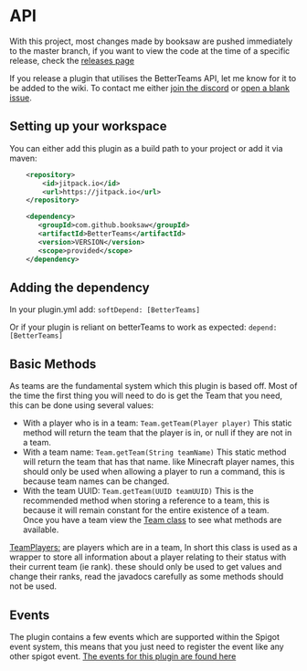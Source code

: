 # API

With this project, most changes made by booksaw are pushed immediately to the master branch, if you want to view the
code at the time of a specific release, check the [releases page](https://github.com/booksaw/BetterTeams/releases/)

If you release a plugin that utilises the BetterTeams API, let me know for it to be added to the wiki. To contact me
either [join the discord](https://discord.gg/JF9DNs3)
or [open a blank issue](https://github.com/booksaw/BetterTeams/issues/new/choose).

## Setting up your workspace

You can either add this plugin as a build path to your project or add it via maven:

```xml
    <repository>
        <id>jitpack.io</id>
        <url>https://jitpack.io</url>
    </repository>
```

```xml
    <dependency>
       <groupId>com.github.booksaw</groupId>
       <artifactId>BetterTeams</artifactId>
       <version>VERSION</version>
       <scope>provided</scope>
    </dependency>
```

## Adding the dependency

In your plugin.yml add: `softDepend: [BetterTeams]`

Or if your plugin is reliant on betterTeams to work as expected: `depend: [BetterTeams]`

## Basic Methods

As teams are the fundamental system which this plugin is based off. Most of the time the first thing you will need to do
is get the Team that you need, this can be done using several values:

* With a player who is in a team: `Team.getTeam(Player player)` This static method will return the team that the player
  is in, or null if they are not in a team.
* With a team name: `Team.getTeam(String teamName)` This static method will return the team that has that name. like
  Minecraft player names, this should only be used when allowing a player to run a command, this is because team names
  can be changed.
* With the team UUID: `Team.getTeam(UUID teamUUID)` This is the recommended method when storing a reference to a team,
  this is because it will remain constant for the entire existence of a team.  
  Once you have a team view
  the [Team class](https://songoda.com/marketplace/product/ultimateclaims-the-ultimate-claiming-plugin.65) to see what
  methods are available.

[TeamPlayers:](https://github.com/booksaw/BetterTeams/blob/master/src/main/java/com/booksaw/betterTeams/TeamPlayer.java)
are players which are in a team, In short this class is used as a wrapper to store all information about a player
relating to their status with their current team (ie rank). these should only be used to get values and change their
ranks, read the javadocs carefully as some methods should not be used.

## Events

The plugin contains a few events which are supported within the Spigot event system, this means that you just need to
register the event like any other spigot
event. [The events for this plugin are found here](https://github.com/booksaw/BetterTeams/tree/master/src/main/java/com/booksaw/betterTeams/customEvents)
